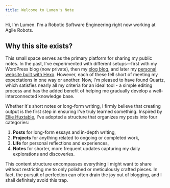 ```yaml
---
title: Welcome to Lumen's Note
---
```


Hi, I'm Lumen. I'm a Robotic Software Engineering right now working at Agile Robots.

## Why this site exists?

This small space serves as the primary platform for sharing my public notes. In the past, I've experimented with different setups—first with my WordPress blog (now private), then my [xlog blog](https://xlog.lumeny.io/), and later my [personal website built with Hexo](https://www.lumeny.io/). However, each of these fell short of meeting my expectations in one way or another. Now, I'm pleased to have found Quartz, which satisfies nearly all my criteria for an ideal tool - a simple editing process and has the added benefit of helping me gradually develop a well-interconnected knowledge base.

Whether it's short notes or long-form writing, I firmly believe that creating output is the first step in ensuring I've truly learned something. Inspired by [Ellie Huxtable](https://ellie.wtf/), I've adopted a structure that organizes my posts into four categories: 

1) **Posts** for long-form essays and in-depth writing,  
2) **Projects** for anything related to ongoing or completed work,  
3) **Life** for personal reflections and experiences,  
4) **Notes** for shorter, more frequent updates capturing my daily explorations and discoveries.

This content structure encompasses everything I might want to share without restricting me to only polished or meticulously crafted pieces. In fact, the pursuit of perfection can often drain the joy out of blogging, and I shall definitely avoid this trap.

